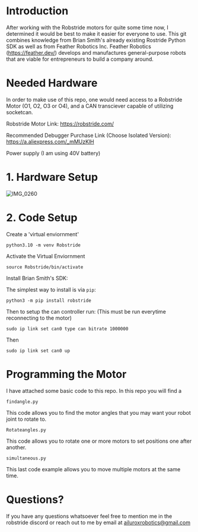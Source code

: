 # Introduction
After working with the Robstride motors for quite some time now, I determined it would be best to make it easier for everyone to use. This git combines knowledge from Brian Smith's already existing Rostride Python SDK as well as from Feather Robotics Inc. Feather Robotics (https://feather.dev/) develops and manufactures general-purpose robots that are viable for entrepreneurs to build a company around.

# Needed Hardware
In order to make use of this repo, one would need access to a Robstride Motor (O1, O2, O3 or O4), and a CAN transciever capable of utilizing socketcan.

Robstride Motor Link: https://robstride.com/

Recommended Debugger Purchase Link (Choose Isolated Version): https://a.aliexpress.com/_mMUzKlH

Power supply (I am using 40V battery)

# 1. Hardware Setup
![IMG_0260](https://github.com/user-attachments/assets/c9809cf0-6164-491e-9297-b52acd4c3f37)


# 2. Code Setup 
Create a 'virtual enviornment'

```python3.10 -m venv Robstride```

Activate the Virtual Enviornment

 ```source Robstride/bin/activate```

Install Brian Smith's SDK:

The simplest way to install is via `pip`:

```python3 -m pip install robstride```

Then to setup the can controller run: (This must be run everytime reconnecting to the motor)

 ```sudo ip link set can0 type can bitrate 1000000```
 
 Then
 
 ```sudo ip link set can0 up```


# Programming the Motor
I have attached some basic code to this repo. In this repo you will find a 

```findangle.py```

This code allows you to find the motor angles that you may want your robot joint to rotate to.

```Rotateangles.py```

This code allows you to rotate one or more motors to set positions one after another.

```simultaneous.py```

This last code example allows you to move multiple motors at the same time.
# Questions? 
If you have any questions whatsoever feel free to mention me in the robstride discord or reach out to me by email at ailuroxrobotics@gmail.com


